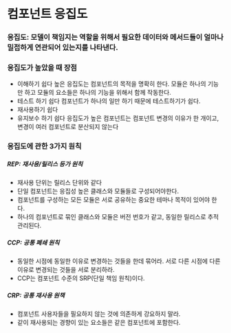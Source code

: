 # 컴포넌트 응집도



### 응집도: 모델이 책임지는 역할을 위해서 필요한 데이터와 메서드들이 얼마나 밀접하게 연관되어 있는지를 나타낸다.

### 응집도가 높았을 때 장점

* 이해하기 쉽다
  높은 응집도는 컴포넌트의 목적을 명확히 한다. 모듈은 하나의 기능만 하고 모듈의 요소들은 하나의 기능을 위해서 함께 작동한다.
* 테스트 하기 쉽다
  컴포넌트가 하나의 일만 하기 때문에 테스트하기가 쉽다.
* 재사용하기 쉽다
* 유지보수 하기 쉽다
  응집도가 높은 컴포넌트는 컴포넌트 변경의 이유가 한 개이고, 변경이 여러 컴포넌트로 분산되지 않는다

### 응집도에 관한 3가지 원칙

##### REP: 재사용/릴리스 등가 원칙

* 재사용 단위는 릴리스 단위와 같다
* 단일 컴포넌트는 응집성 높은 클래스와 모듈들로 구성되어야한다.
* 컴포넌트를 구성하는 모든 모듈은 서로 공유하는 중요한 테마나 목적이 있어야 한다.
* 하나의 컴포넌트로 묶인 클래스와 모듈은 버전 번호가 같고, 동일한 릴리스로 추적 관리된다.

##### CCP: 공통 폐쇄 원칙

* 동일한 시점에 동일한 이유로 변경하는 것들을 한데 묶어라. 서로 다른 시점에 다른 이유로 변경되는 것들을 서로  분리하라.
* CCP는 컴포넌트 수준의 SRP(단일 책임 원칙)이다.

##### CRP: 공통 재사용 원책

* 컴포넌트 사용자들을 필요하지 않는 것에 의존하게 강요하지 말라.
* 같이 재사용되는 경향이 있는 요소들은 같은 컴포넌트에 포함한다.